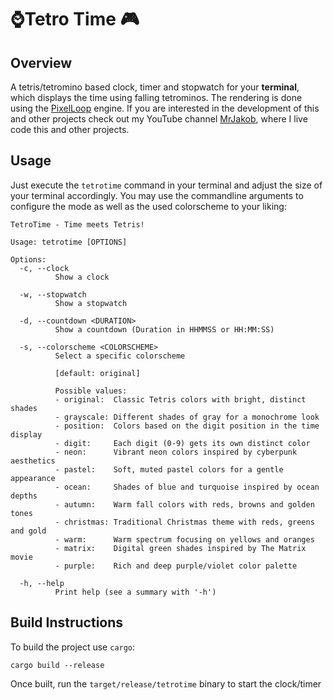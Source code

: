 # ⌚Tetro Time 🎮

## Overview

A tetris/tetromino based clock, timer and stopwatch for your **terminal**, which
displays the time using falling tetrominos. The rendering is done using the
[PixelLoop](https://crates.io/crates/pixel_loop) engine. If you are interested
in the development of this and other projects check out my YouTube channel
[MrJakob](https://youtube.com/c/mrjakob), where I live code this and other
projects.

## Usage

Just execute the `tetrotime` command in your terminal and adjust the size of
your terminal accordingly. You may use the commandline arguments to configure
the mode as well as the used colorscheme to your liking:

```
TetroTime - Time meets Tetris!

Usage: tetrotime [OPTIONS]

Options:
  -c, --clock
          Show a clock

  -w, --stopwatch
          Show a stopwatch

  -d, --countdown <DURATION>
          Show a countdown (Duration in HHMMSS or HH:MM:SS)

  -s, --colorscheme <COLORSCHEME>
          Select a specific colorscheme

          [default: original]

          Possible values:
          - original:  Classic Tetris colors with bright, distinct shades
          - grayscale: Different shades of gray for a monochrome look
          - position:  Colors based on the digit position in the time display
          - digit:     Each digit (0-9) gets its own distinct color
          - neon:      Vibrant neon colors inspired by cyberpunk aesthetics
          - pastel:    Soft, muted pastel colors for a gentle appearance
          - ocean:     Shades of blue and turquoise inspired by ocean depths
          - autumn:    Warm fall colors with reds, browns and golden tones
          - christmas: Traditional Christmas theme with reds, greens and gold
          - warm:      Warm spectrum focusing on yellows and oranges
          - matrix:    Digital green shades inspired by The Matrix movie
          - purple:    Rich and deep purple/violet color palette

  -h, --help
          Print help (see a summary with '-h')

```


## Build Instructions

To build the project use `cargo`:

```shell
cargo build --release
```

Once built, run the `target/release/tetrotime` binary to start the clock/timer

